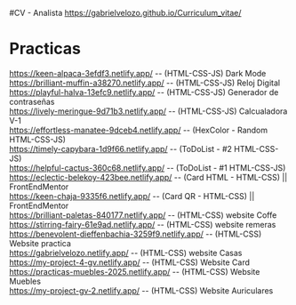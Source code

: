 

#CV - Analista    https://gabrielvelozo.github.io/Curriculum_vitae/   


# Practicas  
https://keen-alpaca-3efdf3.netlify.app/              --            (HTML-CSS-JS) Dark Mode                   
https://brilliant-muffin-a38270.netlify.app/         --            (HTML-CSS-JS) Reloj Digital                 
https://playful-halva-13efc9.netlify.app/            --            (HTML-CSS-JS) Generador de contraseñas                                  
https://lively-meringue-9d71b3.netlify.app/          --            (HTML-CSS-JS) Calcualadora V-1          
https://effortless-manatee-9dceb4.netlify.app/       --            (HexColor - Random HTML-CSS-JS)                                                                         
https://timely-capybara-1d9f66.netlify.app/          --            (ToDoList - #2 HTML-CSS-JS)                          
https://helpful-cactus-360c68.netlify.app/           --            (ToDoList - #1 HTML-CSS-JS)                     
https://eclectic-belekoy-423bee.netlify.app/         --            (Card HTML - HTML-CSS) || FrontEndMentor                 
https://keen-chaja-9335f6.netlify.app/               --            (Card QR - HTML-CSS) || FrontEndMentor                     
https://brilliant-paletas-840177.netlify.app/        --            (HTML-CSS) website Coffe                  
https://stirring-fairy-61e9ad.netlify.app/           --            (HTML-CSS) website remeras              
https://benevolent-dieffenbachia-3259f9.netlify.app/ --            (HTML-CSS) Website practica                
https://gabrielvelozo.netlify.app/                   --            (HTML-CSS) website Casas             
https://my-project-4-gv.netlify.app/                 --            (HTML-CSS) Website Card                
https://practicas-muebles-2025.netlify.app/          --            (HTML-CSS) Website Muebles              
https://my-project-gv-2.netlify.app/                 --            (HTML-CSS) Website Auriculares




